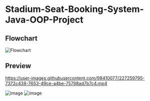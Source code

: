 # Stadium-Seat-Booking-System-Java-OOP-Project

## Flowchart
![Flowchart](https://user-images.githubusercontent.com/98410077/227241643-1cd48016-7e14-4e20-aac9-b28d4dc70aef.png)

## Preview


https://user-images.githubusercontent.com/98410077/227259795-7372c438-7653-49ce-a4be-75798ad7b7c4.mp4

![image](https://user-images.githubusercontent.com/98410077/227259993-69d1a8c4-76f6-4d80-aeb3-214d7629a912.png) 
![image](https://user-images.githubusercontent.com/98410077/227260141-075cd457-6f5e-4662-9362-7a199d93f71e.png)

